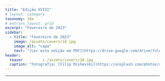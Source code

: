 ```yaml
---
title: "Edição XVIII"
# layout: category
taxonomy: 18e
# entries_layout: grid
excerpt: "Fevereiro de 2023"
sidebar:
  - title: "Fevereiro de 2023"
    image: /assets/covers/18.jpg
    image_alt: "capa"
    text: "[Ler esta edição em PDF](https://drive.google.com/drive/folders/1VLdTF70nA90paDFgnGAW3SXzm_IGp2ZS)"
header:
  teaser         : /assets/covers/18.jpg
  caption: "Fotografia: [Filip Mishevski](https://unsplash.com/photos/c5QdMcuFlgY)"
---
```


---